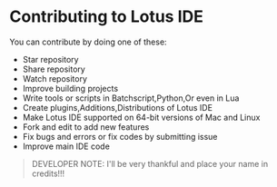# Contributing to Lotus IDE
You can contribute by doing one of these:

- Star repository
- Share repository
- Watch repository
- Improve building projects
- Write tools or scripts in Batchscript,Python,Or even in Lua
- Create plugins,Additions,Distributions of Lotus IDE
- Make Lotus IDE supported on 64-bit versions of Mac and Linux
- Fork and edit to add new features
- Fix bugs and errors or fix codes by submitting issue
- Improve main IDE code

> DEVELOPER NOTE: I'll be very thankful and place your name in credits!!!
